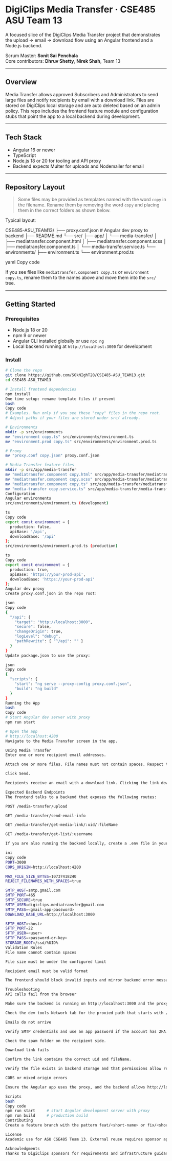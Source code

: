 # DigiClips Media Transfer · CSE485 ASU Team 13

A focused slice of the DigiClips Media Transfer project that demonstrates the upload → email → download flow using an Angular frontend and a Node.js backend.

Scrum Master: **Sonit Sai Penchala**  
Core contributors: **Dhruv Shetty**, **Nirek Shah**, Team 13

---

## Overview

Media Transfer allows approved Subscribers and Administrators to send large files and notify recipients by email with a download link. Files are stored on DigiClips local storage and are auto deleted based on an admin policy. This repo includes the frontend feature module and configuration stubs that point the app to a local backend during development.

---

## Tech Stack

- Angular 16 or newer  
- TypeScript  
- Node.js 18 or 20 for tooling and API proxy  
- Backend expects Multer for uploads and Nodemailer for email

---

## Repository Layout

> Some files may be provided as templates named with the word `copy` in the filename. Rename them by removing the word `copy` and placing them in the correct folders as shown below.

Typical layout:

CSE485-ASU_TEAM13/
├── proxy.conf.json # Angular dev proxy to backend
├── README.md
└── src/
├── app/
│ └── media-transfer/
│ ├── mediatransfer.component.html
│ ├── mediatransfer.component.scss
│ ├── mediatransfer.component.ts
│ └── media-transfer.service.ts
└── environments/
├── environment.ts
└── environment.prod.ts

yaml
Copy code

If you see files like `mediatransfer.component copy.ts` or `environment copy.ts`, rename them to the names above and move them into the `src/` tree.

---

## Getting Started

### Prerequisites

- Node.js 18 or 20  
- npm 9 or newer  
- Angular CLI installed globally or use `npx ng`  
- Local backend running at `http://localhost:3000` for development

### Install

```bash
# Clone the repo
git clone https://github.com/SOkNIghT20/CSE485-ASU_TEAM13.git
cd CSE485-ASU_TEAM13

# Install frontend dependencies
npm install
One time setup: rename template files if present
bash
Copy code
# Examples. Run only if you see these "copy" files in the repo root.
# Adjust paths if your files are stored under src/ already.

# Environments
mkdir -p src/environments
mv "environment copy.ts" src/environments/environment.ts
mv "environment.prod copy.ts" src/environments/environment.prod.ts

# Proxy
mv "proxy.conf copy.json" proxy.conf.json

# Media Transfer feature files
mkdir -p src/app/media-transfer
mv "mediatransfer.component copy.html" src/app/media-transfer/mediatransfer.component.html
mv "mediatransfer.component copy.scss" src/app/media-transfer/mediatransfer.component.scss
mv "mediatransfer.component copy.ts" src/app/media-transfer/mediatransfer.component.ts
mv "media-transfer copy.service.ts" src/app/media-transfer/media-transfer.service.ts
Configuration
Angular environments
src/environments/environment.ts (development)

ts
Copy code
export const environment = {
  production: false,
  apiBase: '/api',
  downloadBase: '/api'
};
src/environments/environment.prod.ts (production)

ts
Copy code
export const environment = {
  production: true,
  apiBase: 'https://your-prod-api',
  downloadBase: 'https://your-prod-api'
};
Angular dev proxy
Create proxy.conf.json in the repo root:

json
Copy code
{
  "/api": {
    "target": "http://localhost:3000",
    "secure": false,
    "changeOrigin": true,
    "logLevel": "debug",
    "pathRewrite": { "^/api": "" }
  }
}
Update package.json to use the proxy:

json
Copy code
{
  "scripts": {
    "start": "ng serve --proxy-config proxy.conf.json",
    "build": "ng build"
  }
}
Running the App
bash
Copy code
# Start Angular dev server with proxy
npm run start

# Open the app
# http://localhost:4200
Navigate to the Media Transfer screen in the app.

Using Media Transfer
Enter one or more recipient email addresses.

Attach one or more files. File names must not contain spaces. Respect the size limit set by the backend.

Click Send.

Recipients receive an email with a download link. Clicking the link downloads the file through the backend.

Expected Backend Endpoints
The frontend talks to a backend that exposes the following routes:

POST /media-transfer/upload

GET /media-transfer/send-email-info

GET /media-transfer/get-media-link/:uid/:fileName

GET /media-transfer/get-list/:username

If you are also running the backend locally, create a .env file in your backend project with variables similar to:

ini
Copy code
PORT=3000
CORS_ORIGIN=http://localhost:4200

MAX_FILE_SIZE_BYTES=10737418240
REJECT_FILENAMES_WITH_SPACES=true

SMTP_HOST=smtp.gmail.com
SMTP_PORT=465
SMTP_SECURE=true
SMTP_USER=digiclips.mediatransfer@gmail.com
SMTP_PASS=<gmail-app-password>
DOWNLOAD_BASE_URL=http://localhost:3000

SFTP_HOST=<host>
SFTP_PORT=22
SFTP_USER=<user>
SFTP_PASS=<password-or-key>
STORAGE_ROOT=/ssd/%UID%
Validation Rules
File name cannot contain spaces

File size must be under the configured limit

Recipient email must be valid format

The frontend should block invalid inputs and mirror backend error messages

Troubleshooting
API calls fail from the browser

Make sure the backend is running on http://localhost:3000 and the proxy target matches.

Check the dev tools Network tab for the proxied path that starts with /api.

Emails do not arrive

Verify SMTP credentials and use an app password if the account has 2FA.

Check the spam folder on the recipient side.

Download link fails

Confirm the link contains the correct uid and fileName.

Verify the file exists in backend storage and that permissions allow read access.

CORS or mixed origin errors

Ensure the Angular app uses the proxy, and the backend allows http://localhost:4200 in CORS.

Scripts
bash
Copy code
npm run start     # start Angular development server with proxy
npm run build     # production build
Contributing
Create a feature branch with the pattern feat/<short-name> or fix/<short-name>. Open a pull request with a short description, a list of changed files, and a screenshot or short clip that demonstrates the change. Keep commits scoped and readable.

License
Academic use for ASU CSE485 Team 13. External reuse requires sponsor approval.

Acknowledgments
Thanks to DigiClips sponsors for requirements and infrastructure guidance, and to prior university teams for handoff materials that informed this implementation.


